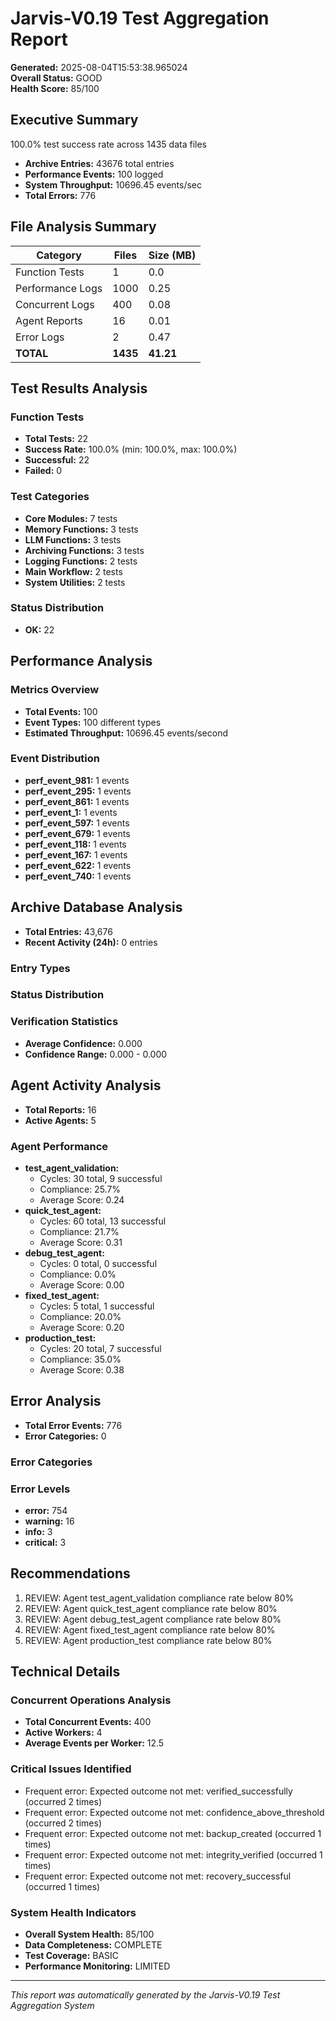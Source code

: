 # Jarvis-V0.19 Test Aggregation Report

**Generated:** 2025-08-04T15:53:38.965024  
**Overall Status:** GOOD  
**Health Score:** 85/100

## Executive Summary

100.0% test success rate across 1435 data files
- **Archive Entries:** 43676 total entries
- **Performance Events:** 100 logged
- **System Throughput:** 10696.45 events/sec
- **Total Errors:** 776

## File Analysis Summary

| Category | Files | Size (MB) |
|----------|-------|-----------|
| Function Tests | 1 | 0.0 |
| Performance Logs | 1000 | 0.25 |
| Concurrent Logs | 400 | 0.08 |
| Agent Reports | 16 | 0.01 |
| Error Logs | 2 | 0.47 |
| **TOTAL** | **1435** | **41.21** |

## Test Results Analysis

### Function Tests
- **Total Tests:** 22
- **Success Rate:** 100.0% (min: 100.0%, max: 100.0%)
- **Successful:** 22
- **Failed:** 0

### Test Categories
- **Core Modules:** 7 tests
- **Memory Functions:** 3 tests
- **LLM Functions:** 3 tests
- **Archiving Functions:** 3 tests
- **Logging Functions:** 2 tests
- **Main Workflow:** 2 tests
- **System Utilities:** 2 tests


### Status Distribution
- **OK:** 22


## Performance Analysis

### Metrics Overview
- **Total Events:** 100
- **Event Types:** 100 different types
- **Estimated Throughput:** 10696.45 events/second

### Event Distribution
- **perf_event_981:** 1 events
- **perf_event_295:** 1 events
- **perf_event_861:** 1 events
- **perf_event_1:** 1 events
- **perf_event_597:** 1 events
- **perf_event_679:** 1 events
- **perf_event_118:** 1 events
- **perf_event_167:** 1 events
- **perf_event_622:** 1 events
- **perf_event_740:** 1 events


## Archive Database Analysis

- **Total Entries:** 43,676
- **Recent Activity (24h):** 0 entries

### Entry Types


### Status Distribution


### Verification Statistics
- **Average Confidence:** 0.000
- **Confidence Range:** 0.000 - 0.000


## Agent Activity Analysis

- **Total Reports:** 16
- **Active Agents:** 5

### Agent Performance
- **test_agent_validation:**
  - Cycles: 30 total, 9 successful
  - Compliance: 25.7%
  - Average Score: 0.24
- **quick_test_agent:**
  - Cycles: 60 total, 13 successful
  - Compliance: 21.7%
  - Average Score: 0.31
- **debug_test_agent:**
  - Cycles: 0 total, 0 successful
  - Compliance: 0.0%
  - Average Score: 0.00
- **fixed_test_agent:**
  - Cycles: 5 total, 1 successful
  - Compliance: 20.0%
  - Average Score: 0.20
- **production_test:**
  - Cycles: 20 total, 7 successful
  - Compliance: 35.0%
  - Average Score: 0.38


## Error Analysis

- **Total Error Events:** 776
- **Error Categories:** 0

### Error Categories


### Error Levels
- **error:** 754
- **warning:** 16
- **info:** 3
- **critical:** 3


## Recommendations

1. REVIEW: Agent test_agent_validation compliance rate below 80%
2. REVIEW: Agent quick_test_agent compliance rate below 80%
3. REVIEW: Agent debug_test_agent compliance rate below 80%
4. REVIEW: Agent fixed_test_agent compliance rate below 80%
5. REVIEW: Agent production_test compliance rate below 80%


## Technical Details

### Concurrent Operations Analysis
- **Total Concurrent Events:** 400
- **Active Workers:** 4
- **Average Events per Worker:** 12.5

### Critical Issues Identified
- Frequent error: Expected outcome not met: verified_successfully (occurred 2 times)
- Frequent error: Expected outcome not met: confidence_above_threshold (occurred 2 times)
- Frequent error: Expected outcome not met: backup_created (occurred 1 times)
- Frequent error: Expected outcome not met: integrity_verified (occurred 1 times)
- Frequent error: Expected outcome not met: recovery_successful (occurred 1 times)


### System Health Indicators
- **Overall System Health:** 85/100
- **Data Completeness:** COMPLETE
- **Test Coverage:** BASIC
- **Performance Monitoring:** LIMITED

---

*This report was automatically generated by the Jarvis-V0.19 Test Aggregation System*

